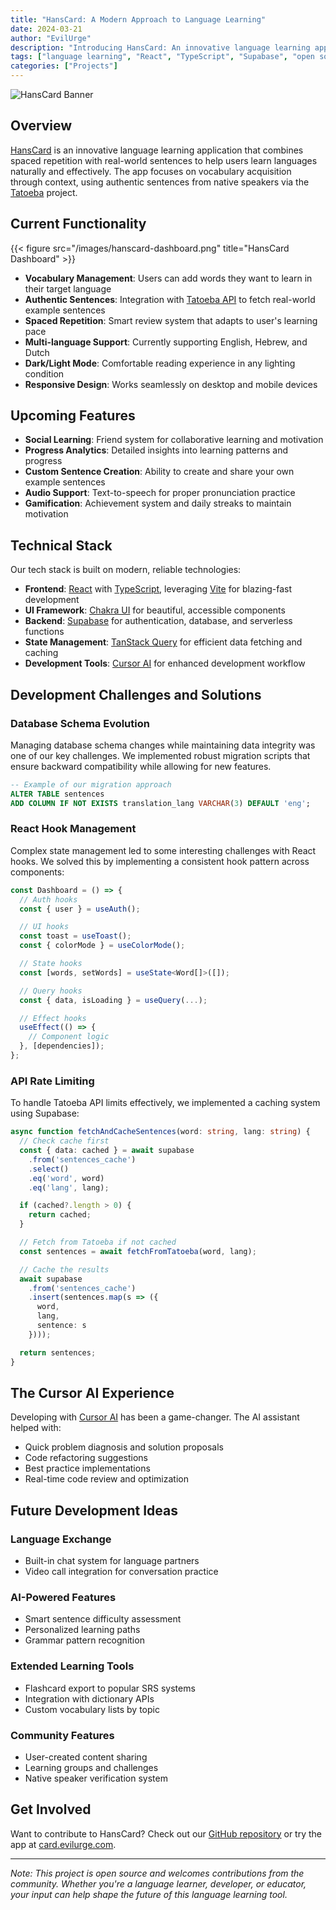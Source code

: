 ```yaml
---
title: "HansCard: A Modern Approach to Language Learning"
date: 2024-03-21
author: "EvilUrge"
description: "Introducing HansCard: An innovative language learning application combining spaced repetition with real-world sentences"
tags: ["language learning", "React", "TypeScript", "Supabase", "open source"]
categories: ["Projects"]
---
```


![HansCard Banner](/img/hanscard.png)

## Overview
[HansCard](https://card.evilurge.com) is an innovative language learning application that combines spaced repetition with real-world sentences to help users learn languages naturally and effectively. The app focuses on vocabulary acquisition through context, using authentic sentences from native speakers via the [Tatoeba](https://tatoeba.org/) project.

## Current Functionality

{{< figure src="/images/hanscard-dashboard.png" title="HansCard Dashboard" >}}

- **Vocabulary Management**: Users can add words they want to learn in their target language
- **Authentic Sentences**: Integration with [Tatoeba API](https://tatoeba.org/en/downloads) to fetch real-world example sentences
- **Spaced Repetition**: Smart review system that adapts to user's learning pace
- **Multi-language Support**: Currently supporting English, Hebrew, and Dutch
- **Dark/Light Mode**: Comfortable reading experience in any lighting condition
- **Responsive Design**: Works seamlessly on desktop and mobile devices

## Upcoming Features

- **Social Learning**: Friend system for collaborative learning and motivation
- **Progress Analytics**: Detailed insights into learning patterns and progress
- **Custom Sentence Creation**: Ability to create and share your own example sentences
- **Audio Support**: Text-to-speech for proper pronunciation practice
- **Gamification**: Achievement system and daily streaks to maintain motivation

## Technical Stack

Our tech stack is built on modern, reliable technologies:

- **Frontend**: [React](https://react.dev/) with [TypeScript](https://www.typescriptlang.org/), leveraging [Vite](https://vitejs.dev/) for blazing-fast development
- **UI Framework**: [Chakra UI](https://chakra-ui.com/) for beautiful, accessible components
- **Backend**: [Supabase](https://supabase.com/) for authentication, database, and serverless functions
- **State Management**: [TanStack Query](https://tanstack.com/query/latest) for efficient data fetching and caching
- **Development Tools**: [Cursor AI](https://cursor.sh/) for enhanced development workflow

## Development Challenges and Solutions

### Database Schema Evolution
Managing database schema changes while maintaining data integrity was one of our key challenges. We implemented robust migration scripts that ensure backward compatibility while allowing for new features.

```sql
-- Example of our migration approach
ALTER TABLE sentences
ADD COLUMN IF NOT EXISTS translation_lang VARCHAR(3) DEFAULT 'eng';
```

### React Hook Management
Complex state management led to some interesting challenges with React hooks. We solved this by implementing a consistent hook pattern across components:

```typescript
const Dashboard = () => {
  // Auth hooks
  const { user } = useAuth();

  // UI hooks
  const toast = useToast();
  const { colorMode } = useColorMode();

  // State hooks
  const [words, setWords] = useState<Word[]>([]);

  // Query hooks
  const { data, isLoading } = useQuery(...);

  // Effect hooks
  useEffect(() => {
    // Component logic
  }, [dependencies]);
};
```

### API Rate Limiting
To handle Tatoeba API limits effectively, we implemented a caching system using Supabase:

```typescript
async function fetchAndCacheSentences(word: string, lang: string) {
  // Check cache first
  const { data: cached } = await supabase
    .from('sentences_cache')
    .select()
    .eq('word', word)
    .eq('lang', lang);

  if (cached?.length > 0) {
    return cached;
  }

  // Fetch from Tatoeba if not cached
  const sentences = await fetchFromTatoeba(word, lang);

  // Cache the results
  await supabase
    .from('sentences_cache')
    .insert(sentences.map(s => ({
      word,
      lang,
      sentence: s
    })));

  return sentences;
}
```

## The Cursor AI Experience

Developing with [Cursor AI](https://cursor.sh/) has been a game-changer. The AI assistant helped with:
- Quick problem diagnosis and solution proposals
- Code refactoring suggestions
- Best practice implementations
- Real-time code review and optimization

## Future Development Ideas

### Language Exchange
- Built-in chat system for language partners
- Video call integration for conversation practice

### AI-Powered Features
- Smart sentence difficulty assessment
- Personalized learning paths
- Grammar pattern recognition

### Extended Learning Tools
- Flashcard export to popular SRS systems
- Integration with dictionary APIs
- Custom vocabulary lists by topic

### Community Features
- User-created content sharing
- Learning groups and challenges
- Native speaker verification system

## Get Involved

Want to contribute to HansCard? Check out our [GitHub repository](https://github.com/EvilUrge/HansCard) or try the app at [card.evilurge.com](https://card.evilurge.com).

---

*Note: This project is open source and welcomes contributions from the community. Whether you're a language learner, developer, or educator, your input can help shape the future of this language learning tool.*

[^1]: Tatoeba is a collection of sentences and translations that is freely available under CC-BY 2.0.